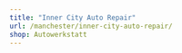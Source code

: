 ```yaml
---
title: "Inner City Auto Repair"
url: /manchester/inner-city-auto-repair/
shop: Autowerkstatt
---
```

